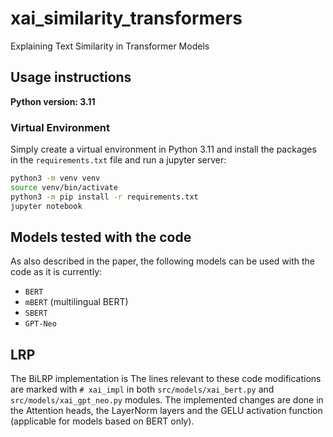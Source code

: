 # xai_similarity_transformers
Explaining Text Similarity in Transformer Models 

## Usage instructions
**Python version: 3.11**

### Virtual Environment
Simply create a virtual environment in Python 3.11 and install the packages in the `requirements.txt` file and run a jupyter server:

```bash
python3 -m venv venv
source venv/bin/activate
python3 -m pip install -r requirements.txt
jupyter notebook
```

## Models tested with the code
As also described in the paper, the following models can be used with the code as it is currently:

* `BERT`
* `mBERT` (multilingual BERT)
* `SBERT` 
* `GPT-Neo` 

## LRP 
The BiLRP implementation is 
The lines relevant to these code modifications are marked with `# xai_impl` in both `src/models/xai_bert.py` and `src/models/xai_gpt_neo.py` modules. The implemented changes are done in the Attention heads, the LayerNorm layers and the GELU activation function (applicable for models based on BERT only).
